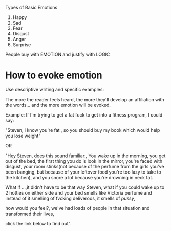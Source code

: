Types of Basic Emotions

1. Happy
2. Sad
3. Fear
4. Disgust
5. Anger
6. Surprise

People buy with EMOTION and justify with LOGIC

# How to evoke emotion
Use descriptive writing and specific examples:

The more the reader feels heard, the more they'll develop an affiliation with the words... and the more emotion will be evoked.

Example:
If I'm trying to get a fat fuck to get into a fitness program, I could say:

"Steven, i know you're fat , so you should buy my book which would help you lose weight"

OR

"Hey Steven, does this sound familiar:,
You wake up in the morning, you get out of the bed,
the first thing you do is look in the mirror, you're faced with disgust,
your room stinks(not because of the perfume from the girls you've been banging, but because of your leftover food you're too lazy to take to the kitchen), and you snore a lot because you're drowning in neck fat.

What if …,it didn't have to be that way Steven,
what if you could wake up to 2 hotties on either side and your bed smells like Victoria perfume and instead of it smelling of fvcking deliveroos, it smells of *pussy*,

how would you feel?,
we've had loads of people in that situation and transformed their lives,

click the link below to find out".